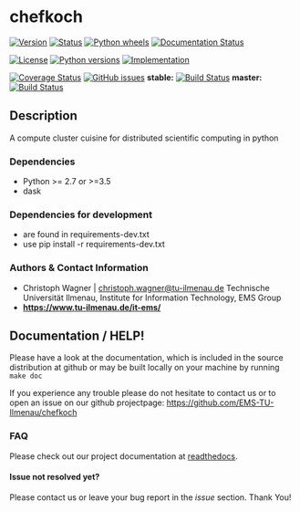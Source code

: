 ﻿# chefkoch
[![Version](https://img.shields.io/pypi/v/chefkoch.svg)](https://pypi.python.org/pypi/chefkoch)
[![Status](https://img.shields.io/pypi/status/chefkoch.svg)](https://pypi.python.org/pypi/chefkoch)
[![Python wheels](https://img.shields.io/pypi/wheel/chefkoch.svg)](https://pypi.python.org/pypi/chefkoch)
[![Documentation Status](https://readthedocs.org/projects/chefkoch/badge/?version=latest)](http://chefkoch.readthedocs.io/en/latest/?badge=latest)

[![License](https://img.shields.io/pypi/l/chefkoch.svg)](https://pypi.python.org/pypi/chefkoch)
[![Python versions](https://img.shields.io/pypi/pyversions/chefkoch.svg)](https://pypi.python.org/pypi/chefkoch)
[![Implementation](https://img.shields.io/pypi/implementation/chefkoch.svg)](https://pypi.python.org/pypi/chefkoch)

[![Coverage Status](https://coveralls.io/repos/github/EMS-TU-Ilmenau/chefkoch/badge.svg?branch=master)](https://coveralls.io/github/EMS-TU-Ilmenau/chefkoch?branch=master)
[![GitHub issues](https://img.shields.io/github/issues/EMS-TU-Ilmenau/chefkoch.svg)](https://github.com/EMS-TU-Ilmenau/chefkoch/issues)
**stable:** [![Build Status](https://www.travis-ci.org/EMS-TU-Ilmenau/chefkoch.svg?branch=stable)](https://www.travis-ci.org/EMS-TU-Ilmenau/chefkoch) **master:** [![Build Status](https://www.travis-ci.org/EMS-TU-Ilmenau/chefkoch.svg?branch=master)](https://www.travis-ci.org/EMS-TU-Ilmenau/chefkoch)

## Description
A compute cluster cuisine for distributed scientific computing in python

### Dependencies
- Python >= 2.7 or >=3.5
- dask 

### Dependencies for development
- are found in requirements-dev.txt
- use pip install -r requirements-dev.txt

### Authors & Contact Information
- Christoph Wagner | christoph.wagner@tu-ilmenau.de
  Technische Universität Ilmenau, Institute for Information Technology, EMS Group
- **<https://www.tu-ilmenau.de/it-ems/>**

## Documentation / HELP!
Please have a look at the documentation, which is included in the source
distribution at github or may be built locally on your machine by running
    `make doc`

If you experience any trouble please do not hesitate to contact us or to open
an issue on our github projectpage: https://github.com/EMS-TU-Ilmenau/chefkoch

### FAQ

Please check out our project documentation at [readthedocs](https://chefkoch.readthedocs.io/).

#### Issue not resolved yet?
Please contact us or leave your bug report in the *issue* section. Thank You!
